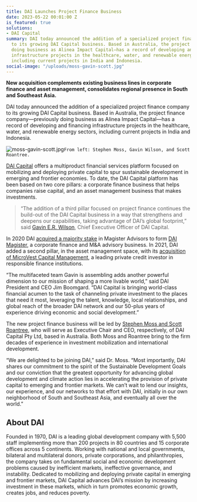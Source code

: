```yaml
---
title: DAI Launches Project Finance Business
date: 2023-05-22 00:01:00 Z
is_featured: true
solutions:
- DAI Capital
summary: DAI today announced the addition of a specialized project finance company
  to its growing DAI Capital business. Based in Australia, the project finance company—previously
  doing business as Alinea Impact Capital—has a record of developing and financing
  infrastructure projects in the healthcare, water, and renewable energy sectors,
  including current projects in India and Indonesia.
social-image: "/uploads/moss-gavin-scott.jpg"
---
```


**New acquisition complements existing business lines in corporate finance and asset management, consolidates regional presence in South and Southeast Asia.**

DAI today announced the addition of a specialized project finance company to its growing DAI Capital business. Based in Australia, the project finance company—previously doing business as Alinea Impact Capital—has a record of developing and financing infrastructure projects in the healthcare, water, and renewable energy sectors, including current projects in India and Indonesia.

![moss-gavin-scott.jpg](/uploads/moss-gavin-scott.jpg)`From left: Stephen Moss, Gavin Wilson, and Scott Roantree.`

<!--more-->

[DAI Capital](/our-work/solutions/dai-capital) offers a multiproduct financial services platform focused on mobilizing and deploying private capital to spur sustainable development in emerging and frontier economies. To date, the DAI Capital platform has been based on two core pillars: a corporate finance business that helps companies raise capital, and an asset management business that makes investments. 

> “The addition of a third pillar focused on project finance continues the build-out of the DAI Capital business in a way that strengthens and deepens our capabilities, taking advantage of DAI’s global footprint,” said [Gavin E.R. Wilson](/who-we-are/leadership/gavin-wilson), Chief Executive Officer of DAI Capital. 

In 2020 DAI [acquired a majority stake](https://www.dai.com/news/dai-magister-the-leading-capital-advisor-and-investment-bank-for-international-and-emerging-markets) in Magister Advisors to form [DAI Magister](https://www.daimagister.com/), a corporate finance and M&A advisory business. In 2021, DAI added a second pillar, in the asset management space, with its [acquisition of MicroVest Capital Management](https://www.dai.com/news/dai-acquires-international-asset-management-firm-microvest), a leading private credit investor in responsible finance institutions.

“The multifaceted team Gavin is assembling adds another powerful dimension to our mission of shaping a more livable world,” said DAI President and CEO Jim Boomgard. “DAI Capital is bringing world-class financial acumen to the task of channeling private investment to the places that need it most, leveraging the talent, knowledge, local relationships, and global reach of the broader DAI network and our 50-plus years of experience driving economic and social development.”

The new project finance business will be led by [Stephen Moss and Scott Roantree](https://www.linkedin.com/in/professionalservicesmergers/), who will serve as Executive Chair and CEO, respectively, of DAI Capital Pty Ltd, based in Australia. Both Moss and Roantree bring to the firm decades of experience in investment mobilization and international development. 

“We are delighted to be joining DAI,” said Dr. Moss. “Most importantly, DAI shares our commitment to the spirit of the Sustainable Development Goals and our conviction that the greatest opportunity for advancing global development and climate action lies in accelerating the provision of private capital to emerging and frontier markets. We can’t wait to lend our insights, our experience, and our networks to that effort with DAI, initially in our own neighborhood of South and Southeast Asia, and eventually all over the world.” 

<aside>
<h2>About DAI</h2>

<p>Founded in 1970, DAI is a leading global development company with 5,500 staff implementing more than 200 projects in 80 countries and 15 corporate offices across 5 continents. Working with national and local governments, bilateral and multilateral donors, private corporations, and philanthropies, the company takes on fundamental social and economic development problems caused by inefficient markets, ineffective governance, and instability. Dedicated to mobilizing and deploying private capital in emerging and frontier markets, DAI Capital advances DAI’s mission by increasing investment in these markets, which in turn promotes economic growth, creates jobs, and reduces poverty.</p>
</aside>
